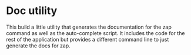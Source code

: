 # Doc utility

This build a little utility that generates the documentation for the zap
command as well as the auto-complete script.  It includes the code for the
rest of the application but provides a different command line to just
generate the docs for zap.
